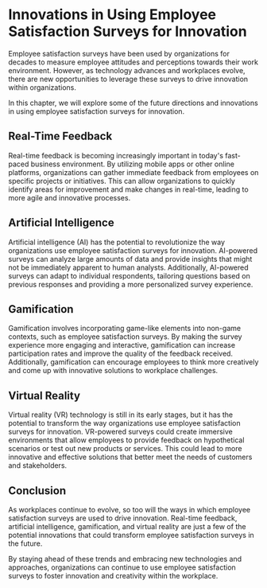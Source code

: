 # Innovations in Using Employee Satisfaction Surveys for Innovation

Employee satisfaction surveys have been used by organizations for decades to measure employee attitudes and perceptions towards their work environment. However, as technology advances and workplaces evolve, there are new opportunities to leverage these surveys to drive innovation within organizations.

In this chapter, we will explore some of the future directions and innovations in using employee satisfaction surveys for innovation.

Real-Time Feedback
------------------

Real-time feedback is becoming increasingly important in today's fast-paced business environment. By utilizing mobile apps or other online platforms, organizations can gather immediate feedback from employees on specific projects or initiatives. This can allow organizations to quickly identify areas for improvement and make changes in real-time, leading to more agile and innovative processes.

Artificial Intelligence
-----------------------

Artificial intelligence (AI) has the potential to revolutionize the way organizations use employee satisfaction surveys for innovation. AI-powered surveys can analyze large amounts of data and provide insights that might not be immediately apparent to human analysts. Additionally, AI-powered surveys can adapt to individual respondents, tailoring questions based on previous responses and providing a more personalized survey experience.

Gamification
------------

Gamification involves incorporating game-like elements into non-game contexts, such as employee satisfaction surveys. By making the survey experience more engaging and interactive, gamification can increase participation rates and improve the quality of the feedback received. Additionally, gamification can encourage employees to think more creatively and come up with innovative solutions to workplace challenges.

Virtual Reality
---------------

Virtual reality (VR) technology is still in its early stages, but it has the potential to transform the way organizations use employee satisfaction surveys for innovation. VR-powered surveys could create immersive environments that allow employees to provide feedback on hypothetical scenarios or test out new products or services. This could lead to more innovative and effective solutions that better meet the needs of customers and stakeholders.

Conclusion
----------

As workplaces continue to evolve, so too will the ways in which employee satisfaction surveys are used to drive innovation. Real-time feedback, artificial intelligence, gamification, and virtual reality are just a few of the potential innovations that could transform employee satisfaction surveys in the future.

By staying ahead of these trends and embracing new technologies and approaches, organizations can continue to use employee satisfaction surveys to foster innovation and creativity within the workplace.
